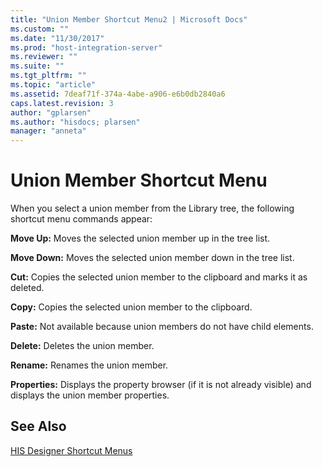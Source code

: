 ```yaml
---
title: "Union Member Shortcut Menu2 | Microsoft Docs"
ms.custom: ""
ms.date: "11/30/2017"
ms.prod: "host-integration-server"
ms.reviewer: ""
ms.suite: ""
ms.tgt_pltfrm: ""
ms.topic: "article"
ms.assetid: 7deaf71f-374a-4abe-a906-e6b0db2840a6
caps.latest.revision: 3
author: "gplarsen"
ms.author: "hisdocs; plarsen"
manager: "anneta"
---
```

# Union Member Shortcut Menu
When you select a union member from the Library tree, the following shortcut menu commands appear:  
  
 **Move Up:** Moves the selected union member up in the tree list.  
  
 **Move Down:** Moves the selected union member down in the tree list.  
  
 **Cut:** Copies the selected union member to the clipboard and marks it as deleted.  
  
 **Copy:** Copies the selected union member to the clipboard.  
  
 **Paste:** Not available because union members do not have child elements.  
  
 **Delete:** Deletes the union member.  
  
 **Rename:** Renames the union member.  
  
 **Properties:** Displays the property browser (if it is not already visible) and displays the union member properties.  
  
## See Also  
 [HIS Designer Shortcut Menus](../core/his-designer-shortcut-menus1.md)